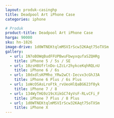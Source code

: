 ```yaml
---
layout: produk-casinghp
title: Deadpool Art iPhone Case
categories: iphone

# Produk
product-title: Deadpool Art iPhone Case
harga: 90000
sku: hn-1826
image-drive: 1d0WTNEKtqlmMSVIrScw32KAqt75oTXSm
gallery:
  - url: 1N7oBOWqBudFFUPBwuFbwyxqufaSZQHRg
    title: iPhone 5 / 5s / SE
  - url: 10zsH8UfrlnDo-LZcLr2hykceKqhRQLnU
    title: iPhone 6 / 6s
  - url: 10dxdlsKPMho_YRw2wCt-Iecvx3cGhJ3A
    title: iPhone 6 Plus / 6s Plus
  - url: 1oWcOSAsLroFtk_rvUeoHlQaBG623f0yk
    title: iPhone 7 / 8
  - url: 134WyTHG9z19cXikGC74yVsF-RLvCFi_F
    title: iPhone 7 Plus / 8 Plus
  - url: 1d0WTNEKtqlmMSVIrScw32KAqt75oTXSm
    title: iPhone X
---
```

